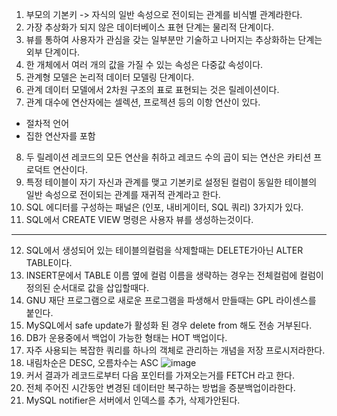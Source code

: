 1. 부모의 기본키 -> 자식의 일반 속성으로 전이되는 관계를 비식별 관계라한다.
2. 가장 추상화가 되지 않은 데이터베이스 표현 단계는 물리적 단계이다.
3. 뷰를 통하여 사용자가 관심을 갖는 일부분만 기술하고 나머지는 추상화하는 단계는 외부 단계이다.
4. 한 개체에서 여러 개의 값을 가질 수 있는 속성은 다중값 속성이다.
5. 관계형 모델은 논리적 데이터 모델링 단계이다.
6. 관계 데이터 모델에서 2차원 구조의 표로 표현되는 것은 릴레이션이다.
7. 관계 대수에 연산자에는 셀렉션, 프로젝션 등의 이항 연산이 있다.
- 절차적 언어
- 집한 연산자를 포함
8. 두 릴레이션 레코드의 모든 연산을 취하고 레코드 수의 곱이 되는 연산은 카티션 프로덕트 연산이다.
9. 특정 테이블이 자기 자신과 관계를 맺고 기본키로 설정된 컬럼이 동일한 테이블의 일반 속성으로 전이되는 관계를 재귀적 관계라고 한다.
10. SQL 에디터를 구성하는 패널은 (인포, 내비게이터, SQL 쿼리) 3가지가 있다.
11. SQL에서 CREATE VIEW 명령은 사용자 뷰를 생성하는것이다.
<hr>

12. SQL에서 생성되어 있는 테이블의컬럼을 삭제할때는 DELETE가아닌 ALTER TABLE이다.
13. INSERT문에서 TABLE 이름 옆에 컬럼 이름을 생략하는 경우는 전체컬럼에 컬럼이 정의된 순서대로 값을 삽입할때다.
14. GNU 재단 프로그램으로 새로운 프로그램을 파생해서 만들때는 GPL 라이센스를 붙인다.
15. MySQL에서 safe update가 활성화 된 경우 delete from 해도 전송 거부된다. 
16. DB가 운용중에서 백업이 가능한 형태는 HOT 백업이다.
17. 자주 사용되는 복잡한 쿼리를 하나의 객체로 관리하는 개념을 저장 프로시저라한다.
18. 내림차순은 DESC, 오름차수는 ASC
![image](https://github.com/JayFreemandev/Computer-Science/assets/72185011/de77a3d0-1ff5-4b49-beb4-998e82a12337)
19. 커서 결과가 레코드로부터 다음 포인터를 가져오는거를 FETCH 라고 한다.
20. 전체 주어진 시간동안 변경된 데이터만 복구하는 방법을 증분백업이라한다.
21. MySQL notifier은 서버에서 인덱스를 추가, 삭제가안된다.
